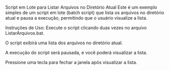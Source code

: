 Script em Lote para Listar Arquivos no Diretório Atual
Este é um exemplo simples de um script em lote (batch script) que lista os arquivos no diretório atual e pausa a execução, permitindo que o usuário visualize a lista.

Instruções de Uso:
Execute o script clicando duas vezes no arquivo ListarArquivos.bat.

O script exibirá uma lista dos arquivos no diretório atual.

A execução do script será pausada, e você poderá visualizar a lista.

Pressione uma tecla para fechar a janela após visualizar a lista.

